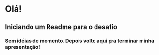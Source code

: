 # Olá!

## Iniciando um Readme para o desafio

### Sem idéias de momento. Depois volto aqui pra terminar minha apresentação!